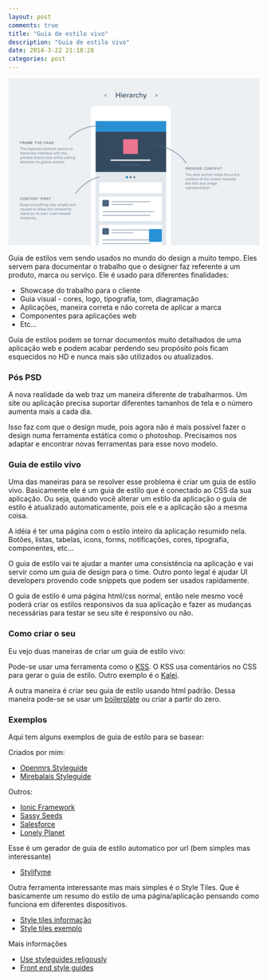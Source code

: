 ```yaml
---
layout: post
comments: true
title: "Guia de estilo vivo"
description: "Guia de estilo vivo"
date: 2014-3-22 21:18:28
categories: post
---
```


!["Guia de estilo"](/assets/images/guiadeestilo.png "Guia de estilo")

Guia de estilos vem sendo usados no mundo do design a muito tempo. Eles servem para documentar o trabalho que o designer faz referente a um produto, marca ou serviço. Ele é usado para diferentes finalidades:

- Showcase do trabalho para o cliente
- Guia visual - cores, logo, tipografia, tom, diagramação
- Aplicações, maneira correta e não correta de aplicar a marca
- Componentes para aplicações web
- Etc...

Guia de estilos podem se tornar documentos muito detalhados de uma aplicação web e podem acabar perdendo seu propósito pois ficam esquecidos no HD e nunca mais são utilizados ou atualizados.

### Pós PSD

A nova realidade da web traz um maneira diferente de trabalharmos. Um site ou aplicação precisa suportar diferentes tamanhos de tela e o número aumenta mais a cada dia.

Isso faz com que o design mude, pois agora não é mais possível fazer o design numa ferramenta estática como o photoshop. Precisamos nos adaptar e encontrar novas ferramentas para esse novo modelo.

### Guia de estilo vivo

Uma das maneiras para se resolver esse problema é criar um guia de estilo vivo. Basicamente ele é um guia de estilo que é conectado ao CSS da sua aplicação. Ou seja, quando você alterar um estilo da aplicação o guia de estilo é atualizado automaticamente, pois ele e a aplicação são a mesma coisa.

A idéia é ter uma página com o estilo inteiro da aplicação resumido nela. Botões, listas, tabelas, icons, forms, notificações, cores, tipografia, componentes, etc...

O guia de estilo vai te ajudar a manter uma consistência na aplicação e vai servir como um guia de design para o time. Outro ponto legal é ajudar UI developers provendo code snippets que podem ser usados rapidamente.

O guia de estilo é uma página html/css normal, então nele mesmo você poderá criar os estilos responsivos da sua aplicação e fazer as mudanças necessárias para testar se seu site é responsivo ou não.

### Como criar o seu

Eu vejo duas maneiras de criar um guia de estilo vivo:

Pode-se usar uma ferramenta como o [KSS](http://warpspire.com/kss/). O KSS usa comentários no CSS para gerar o guia de estilo. Outro exemplo é o [Kalei](http://kaleistyleguide.com/).

A outra maneira é criar seu guia de estilo usando html padrão. Dessa maneira pode-se se usar um [boilerplate](http://brettjankord.com/projects/style-guide-boilerplate/) ou criar a partir do zero.

### Exemplos

Aqui tem alguns exemplos de guia de estilo para se basear:

Criados por mim:

- [Openmrs Styleguide](devtest01.openmrs.org:8080/openmrs/uicommons/styleGuide.page)
- [Mirebalais Styleguide](http://mirebalaisstyleguide.herokuapp.com/)

Outros:

- [Ionic Framework](http://ionicframework.com/docs/components)
- [Sassy Seeds](http://sassyseeds.org/)
- [Salesforce](http://sfdc-styleguide.herokuapp.com/)
- [Lonely Planet](http://rizzo.lonelyplanet.com/styleguide/design-elements/colours)

Esse é um gerador de guia de estilo automatico por url (bem simples mas interessante)

- [Stylifyme](http://stylifyme.com/)

Outra ferramenta interessante mas mais simples é o Style Tiles. Que é basicamente um resumo do estilo de uma página/aplicação pensando como funciona em diferentes dispositivos.

- [Style tiles informação](http://styletil.es/)
- [Style tiles exemplo](http://sparkbox.github.io/style-prototype/)

Mais informações

- [Use styleguides religously](http://jsoncorbett.com/styleguide/development/2014/05/05/use-styleguides-religously.html)
- [Front end style guides](http://24ways.org/2011/front-end-style-guides/)
